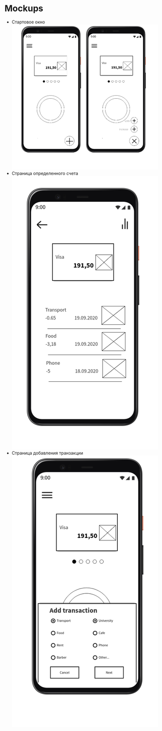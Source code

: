 # Mockups

* Стартовое окно<br>
![Стартовое окно](main_activity.png)
* Страница определенного счета<br>
![Страница определенного счета](account_activity.png)
* Страница добавления транзакции<br>
![](add_transaction_activity.png)
